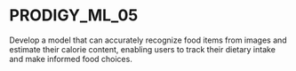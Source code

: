# PRODIGY_ML_05
 Develop a model that can accurately recognize food items from images and estimate their calorie content, enabling users to track their dietary intake and make informed food choices.
